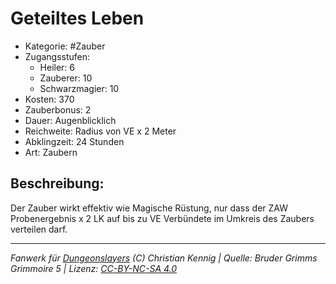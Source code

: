 # Geteiltes Leben  
- Kategorie: #Zauber  
- Zugangsstufen:  
  - Heiler: 6  
  - Zauberer: 10  
  - Schwarzmagier: 10  
- Kosten: 370  
- Zauberbonus: 2  
- Dauer: Augenblicklich  
- Reichweite: Radius von VE x 2 Meter  
- Abklingzeit: 24 Stunden  
- Art: Zaubern     

## Beschreibung:
Der Zauber wirkt effektiv wie Magische Rüstung, nur dass der ZAW Probenergebnis x 2 LK auf bis zu VE Verbündete im Umkreis des Zaubers verteilen darf.


___
*Fanwerk für [Dungeonslayers](https://www.dungeonslayers.net/) (C) Christian Kennig | Quelle: Bruder Grimms Grimmoire 5 | Lizenz: [CC-BY-NC-SA 4.0](https://creativecommons.org/licenses/by-nc-sa/4.0/deed.de)*